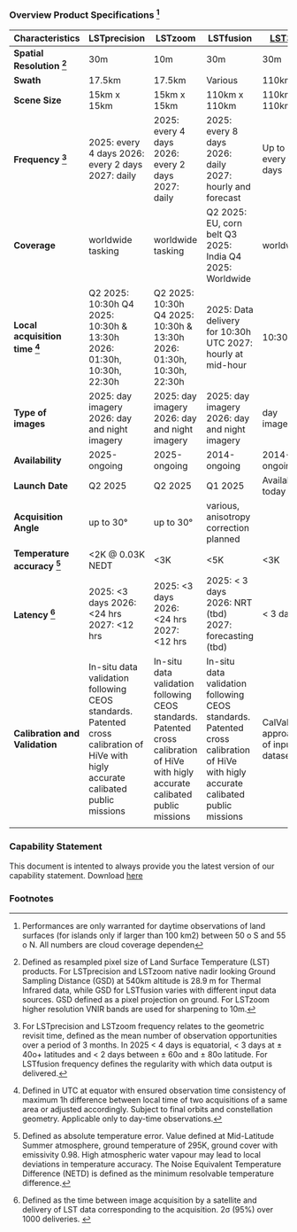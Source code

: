 
### Overview Product Specifications [^custom-label]

| Characteristics                      | **LSTprecision**                                                                                                                      | **LSTzoom**                                                              | LSTfusion                                                                    |[**LST30**](https://constellr.github.io/product-lst/lst30/)                             |
|--------------------------------------|-----------------------------------------------------------------------------------------------------------------------------------|----------------------------------------------------------------------|------------------------------------------------------------------------------|-----------------------------------|
| **Spatial Resolution [^2]**                   | 30m                                                                                                                               | 10m                                                                  | 30m                                                                          | 30m                               |
| **Swath**                                | 17.5km                                                                                                                            | 17.5km                                                               | Various                                                                      | 110km                             |
| **Scene Size**                           | 15km x 15km                                                                                                                   | 15km x 15km                                                      | 110km x 110km                                                                | 110km x 110km                     |
| **Frequency [^3]**                            | 2025: every 4 days 2026: every 2 days 2027: daily                                                                                | 2025: every 4 days 2026: every 2 days 2027: daily                   | 2025: every 8 days 2026: daily                      2027: hourly and forecast                                   | Up to every 8 days                |
| **Coverage**                             | worldwide tasking                                                                                                                 | worldwide tasking                                                    | Q2 2025: EU, corn belt Q3 2025: India Q4 2025: Worldwide                     | worldwide                         |
| **Local acquisition time [^4]**               | Q2 2025: 10:30h     Q4 2025: 10:30h & 13:30h 2026: 01:30h, 10:30h, 22:30h                                                              | Q2 2025: 10:30h Q4 2025: 10:30h & 13:30h 2026: 01:30h, 10:30h, 22:30h | 2025: Data delivery for 10:30h UTC 2027: hourly at mid-hour                                                 | 10:30h                            |10:30h
| **Type of images**                       | 2025: day imagery 2026: day and night imagery                                                                                     | 2025: day imagery 2026: day and night imagery                        | 2025: day imagery 2026: day and night imagery                                | day imagery                       |
| **Availability**                         | 2025-ongoing                                                                                                                      | 2025-ongoing                                                         | 2014-ongoing                                                                 | 2014-ongoing                      |
| **Launch Date**                         | Q2 2025                                                                                                                           | Q2 2025                                                              | Q1 2025                                                                      | Available today                   |
| **Acquisition Angle**                    | up to 30°                                                                                                                         | up to 30°                                                            | various, anisotropy correction planned                                               |                                   |
| **Temperature accuracy [^5]**                 | <2K @ 0.03K NEDT                                                                                                                  | <3K                                                                  | <5K                                                                     | <3K                               |
| **Latency [^6]**                              | 2025: <3 days 2026: <24 hrs 2027: <12 hrs                                                                                         | 2025: <3 days 2026: <24 hrs 2027: <12 hrs                            | 2025: < 3 days 2026: NRT (tbd) 2027: forecasting (tbd)                       | < 3 days                          |
| **Calibration and Validation**           | In-situ data validation following CEOS standards.  Patented cross calibration of HiVe with higly accurate calibated public missions | In-situ data validation following CEOS standards. Patented cross calibration of HiVe with higly accurate calibated public missions |In-situ data validation following CEOS standards. Patented cross calibration of HiVe with higly accurate calibated public missions                                                                              | CalVal approach of input datasets |
|                                      |                                                                                                                                   |                                                                      |                                                                              |                                   |



### Capability Statement
This document is intented to always provide you the latest version of our capability statement. Download [here](https://public-data-213979744349.s3.eu-central-1.amazonaws.com/capability-statement/Capability+statement+constellr+PUBLIC+v1.3.pdf)

### Footnotes
[^custom-label]: Performances are only warranted for daytime observations of land surfaces (for islands only if larger than 100 km2) between 50 o S and 55 o N. All numbers are cloud coverage dependen
  
[^2]: Defined as resampled pixel size of Land Surface Temperature (LST) products. For LSTprecision and LSTzoom native nadir looking Ground Sampling Distance (GSD) at 540km altitude is 28.9 m for Thermal Infrared data, while GSD for LSTfusion varies with different input data sources. GSD defined as a pixel projection on ground. For LSTzoom higher resolution VNIR bands are used for sharpening to 10m.

[^3]: For LSTprecision and LSTzoom frequency relates to the geometric revisit time, defined as the mean number of observation opportunities over a period of 3 months. In 2025 < 4 days is equatorial, < 3 days at ± 40o+ latitudes and < 2 days between ± 60o and ± 80o latitude. For LSTfusion frequency defines the regularity with which data output is delivered.

[^4]: Defined in UTC at equator with ensured observation time consistency of maximum 1h difference between local time of two acquisitions of a same area or adjusted accordingly. Subject to final orbits and constellation geometry. Applicable only to day-time observations.​

[^5]: Defined as absolute temperature error. Value defined at Mid-Latitude Summer atmosphere, ground temperature of 295K, ground cover with emissivity 0.98. High atmospheric water vapour may lead to local deviations in temperature accuracy. The Noise Equivalent Temperature Difference (NETD) is defined as the minimum resolvable temperature difference. 

[^6]: Defined as the time between image acquisition by a satellite and delivery of LST data corresponding to the acquisition. 2σ (95%) over 1000 deliveries.​
​


